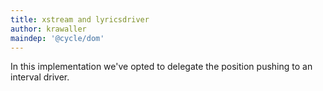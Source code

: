 ```yaml
---
title: xstream and lyricsdriver
author: krawaller
maindep: '@cycle/dom'
---
```


In this implementation we've opted to delegate the position pushing to an interval driver.